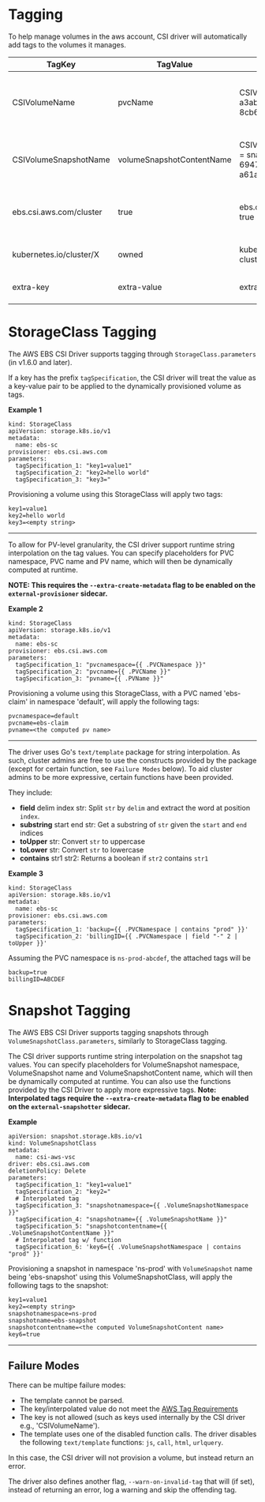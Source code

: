 # Tagging
To help manage volumes in the aws account, CSI driver will automatically add tags to the volumes it manages.

| TagKey                 | TagValue                  | sample                                                              | Description         |
|------------------------|---------------------------|---------------------------------------------------------------------|---------------------|
| CSIVolumeName          | pvcName                   | CSIVolumeName = pvc-a3ab0567-3a48-4608-8cb6-4e3b1485c808            | add to all volumes, for recording associated pvc id and checking if a given volume was already created so that ControllerPublish/CreateVolume is idempotent. |
| CSIVolumeSnapshotName  | volumeSnapshotContentName | CSIVolumeSnapshotName = snapcontent-69477690-803b-4d3e-a61a-03c7b2592a76 | add to all snapshots, for recording associated VolumeSnapshot id and checking if a given snapshot was already created                                    |
| ebs.csi.aws.com/cluster| true                      | ebs.csi.aws.com/cluster = true                                      | add to all volumes and snapshots, for allowing users to use a policy to limit csi driver's permission to just the resources it manages.                      |
| kubernetes.io/cluster/X| owned                     | kubernetes.io/cluster/aws-cluster-id-1 = owned                      | add to all volumes and snapshots if k8s-tag-cluster-id argument is set to X.|
| extra-key              | extra-value               | extra-key = extra-value                                             | add to all volumes and snapshots if extraTags argument is set|

# StorageClass Tagging

The AWS EBS CSI Driver supports tagging through `StorageClass.parameters` (in v1.6.0 and later). 

If a key has the prefix `tagSpecification`, the CSI driver will treat the value as a key-value pair to be applied to the dynamically provisioned volume as tags.


**Example 1**
```
kind: StorageClass
apiVersion: storage.k8s.io/v1
metadata:
  name: ebs-sc
provisioner: ebs.csi.aws.com
parameters:
  tagSpecification_1: "key1=value1"
  tagSpecification_2: "key2=hello world"
  tagSpecification_3: "key3="
```

Provisioning a volume using this StorageClass will apply two tags:

```
key1=value1
key2=hello world
key3=<empty string>
```

________

To allow for PV-level granularity, the CSI driver support runtime string interpolation on the tag values. You can specify placeholders for PVC namespace, PVC name and PV name, which will then be dynamically computed at runtime.

**NOTE: This requires the `--extra-create-metadata` flag to be enabled on the `external-provisioner` sidecar.**

**Example 2**
```
kind: StorageClass
apiVersion: storage.k8s.io/v1
metadata:
  name: ebs-sc
provisioner: ebs.csi.aws.com
parameters:
  tagSpecification_1: "pvcnamespace={{ .PVCNamespace }}"
  tagSpecification_2: "pvcname={{ .PVCName }}"
  tagSpecification_3: "pvname={{ .PVName }}"
```
Provisioning a volume using this StorageClass, with a PVC named 'ebs-claim' in namespace 'default', will apply the following tags:

```
pvcnamespace=default
pvcname=ebs-claim
pvname=<the computed pv name>
```


_________

The driver uses Go's `text/template` package for string interpolation. As such, cluster admins are free to use the constructs provided by the package (except for certain function, see `Failure Modes` below). To aid cluster admins to be more expressive, certain functions have been provided.

They include:

-   **field** delim index str: Split `str` by `delim` and extract the  word at position `index`.
-   **substring** start end str: Get a substring of `str` given the `start` and `end` indices
-   **toUpper** str: Convert `str` to uppercase
-   **toLower** str: Convert `str` to lowercase
-   **contains** str1 str2: Returns a boolean if `str2` contains `str1`


**Example 3**
```
kind: StorageClass
apiVersion: storage.k8s.io/v1
metadata:
  name: ebs-sc
provisioner: ebs.csi.aws.com
parameters:
  tagSpecification_1: 'backup={{ .PVCNamespace | contains "prod" }}'
  tagSpecification_2: 'billingID={{ .PVCNamespace | field "-" 2 | toUpper }}'
```

Assuming the PVC namespace is `ns-prod-abcdef`, the attached tags will be

```
backup=true
billingID=ABCDEF
```

# Snapshot Tagging
The AWS EBS CSI Driver supports tagging snapshots through `VolumeSnapshotClass.parameters`, similarly to StorageClass tagging.

The CSI driver supports runtime string interpolation on the snapshot tag values. You can specify placeholders for VolumeSnapshot namespace, VolumeSnapshot name and VolumeSnapshotContent name, which will then be dynamically computed at runtime. You can also use the functions provided by the CSI Driver to apply more expressive tags. **Note: Interpolated tags require the `--extra-create-metadata` flag to be enabled on the `external-snapshotter` sidecar.**

**Example**
```
apiVersion: snapshot.storage.k8s.io/v1
kind: VolumeSnapshotClass
metadata:
  name: csi-aws-vsc
driver: ebs.csi.aws.com
deletionPolicy: Delete
parameters:
  tagSpecification_1: "key1=value1"
  tagSpecification_2: "key2="
  # Interpolated tag
  tagSpecification_3: "snapshotnamespace={{ .VolumeSnapshotNamespace }}"
  tagSpecification_4: "snapshotname={{ .VolumeSnapshotName }}"
  tagSpecification_5: "snapshotcontentname={{ .VolumeSnapshotContentName }}"
  # Interpolated tag w/ function
  tagSpecification_6: 'key6={{ .VolumeSnapshotNamespace | contains "prod" }}'
```

Provisioning a snapshot in namespace 'ns-prod' with `VolumeSnapshot` name being 'ebs-snapshot' using this VolumeSnapshotClass, will apply the following tags to the snapshot:

```
key1=value1
key2=<empty string>
snapshotnamespace=ns-prod
snapshotname=ebs-snapshot
snapshotcontentname=<the computed VolumeSnapshotContent name>
key6=true
```
____

## Failure Modes

There can be multipe failure modes:

* The template cannot be parsed.
* The key/interpolated value do not meet the [AWS Tag Requirements](https://docs.aws.amazon.com/general/latest/gr/aws_tagging.html)
* The key is not allowed (such as keys used internally by the CSI driver e.g., 'CSIVolumeName').
* The template uses one of the disabled function calls. The driver disables the following `text/template` functions: `js`, `call`, `html`, `urlquery`. 

In this case, the CSI driver will not provision a volume, but instead return an error.

The driver also defines another flag, `--warn-on-invalid-tag` that will (if set), instead of returning an error, log a warning and skip the offending tag.


